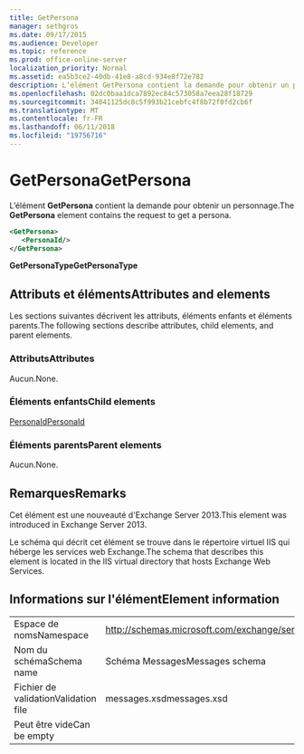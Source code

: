 ```yaml
---
title: GetPersona
manager: sethgros
ms.date: 09/17/2015
ms.audience: Developer
ms.topic: reference
ms.prod: office-online-server
localization_priority: Normal
ms.assetid: ea5b3ce2-40db-41e8-a8cd-934e8f72e782
description: L’élément GetPersona contient la demande pour obtenir un personnage.
ms.openlocfilehash: 02dc0baa1dca7892ec84c573058a7eea28f18729
ms.sourcegitcommit: 34041125dc8c5f993b21cebfc4f8b72f0fd2cb6f
ms.translationtype: MT
ms.contentlocale: fr-FR
ms.lasthandoff: 06/11/2018
ms.locfileid: "19756716"
---
```

# <a name="getpersona"></a><span data-ttu-id="1bede-103">GetPersona</span><span class="sxs-lookup"><span data-stu-id="1bede-103">GetPersona</span></span>

<span data-ttu-id="1bede-104">L’élément **GetPersona** contient la demande pour obtenir un personnage.</span><span class="sxs-lookup"><span data-stu-id="1bede-104">The **GetPersona** element contains the request to get a persona.</span></span> 
  
```XML
<GetPersona>
   <PersonaId/>
</GetPersona>
```

 <span data-ttu-id="1bede-105">**GetPersonaType**</span><span class="sxs-lookup"><span data-stu-id="1bede-105">**GetPersonaType**</span></span>
## <a name="attributes-and-elements"></a><span data-ttu-id="1bede-106">Attributs et éléments</span><span class="sxs-lookup"><span data-stu-id="1bede-106">Attributes and elements</span></span>

<span data-ttu-id="1bede-107">Les sections suivantes décrivent les attributs, éléments enfants et éléments parents.</span><span class="sxs-lookup"><span data-stu-id="1bede-107">The following sections describe attributes, child elements, and parent elements.</span></span>
  
### <a name="attributes"></a><span data-ttu-id="1bede-108">Attributs</span><span class="sxs-lookup"><span data-stu-id="1bede-108">Attributes</span></span>

<span data-ttu-id="1bede-109">Aucun.</span><span class="sxs-lookup"><span data-stu-id="1bede-109">None.</span></span>
  
### <a name="child-elements"></a><span data-ttu-id="1bede-110">Éléments enfants</span><span class="sxs-lookup"><span data-stu-id="1bede-110">Child elements</span></span>

[<span data-ttu-id="1bede-111">PersonaId</span><span class="sxs-lookup"><span data-stu-id="1bede-111">PersonaId</span></span>](personaid.md)
  
### <a name="parent-elements"></a><span data-ttu-id="1bede-112">Éléments parents</span><span class="sxs-lookup"><span data-stu-id="1bede-112">Parent elements</span></span>

<span data-ttu-id="1bede-113">Aucun.</span><span class="sxs-lookup"><span data-stu-id="1bede-113">None.</span></span>
  
## <a name="remarks"></a><span data-ttu-id="1bede-114">Remarques</span><span class="sxs-lookup"><span data-stu-id="1bede-114">Remarks</span></span>

<span data-ttu-id="1bede-115">Cet élément est une nouveauté d'Exchange Server 2013.</span><span class="sxs-lookup"><span data-stu-id="1bede-115">This element was introduced in Exchange Server 2013.</span></span>
  
<span data-ttu-id="1bede-116">Le schéma qui décrit cet élément se trouve dans le répertoire virtuel IIS qui héberge les services web Exchange.</span><span class="sxs-lookup"><span data-stu-id="1bede-116">The schema that describes this element is located in the IIS virtual directory that hosts Exchange Web Services.</span></span>
  
## <a name="element-information"></a><span data-ttu-id="1bede-117">Informations sur l'élément</span><span class="sxs-lookup"><span data-stu-id="1bede-117">Element information</span></span>

|||
|:-----|:-----|
|<span data-ttu-id="1bede-118">Espace de noms</span><span class="sxs-lookup"><span data-stu-id="1bede-118">Namespace</span></span>  <br/> |http://schemas.microsoft.com/exchange/services/2006/messages  <br/> |
|<span data-ttu-id="1bede-119">Nom du schéma</span><span class="sxs-lookup"><span data-stu-id="1bede-119">Schema name</span></span>  <br/> |<span data-ttu-id="1bede-120">Schéma Messages</span><span class="sxs-lookup"><span data-stu-id="1bede-120">Messages schema</span></span>  <br/> |
|<span data-ttu-id="1bede-121">Fichier de validation</span><span class="sxs-lookup"><span data-stu-id="1bede-121">Validation file</span></span>  <br/> |<span data-ttu-id="1bede-122">messages.xsd</span><span class="sxs-lookup"><span data-stu-id="1bede-122">messages.xsd</span></span>  <br/> |
|<span data-ttu-id="1bede-123">Peut être vide</span><span class="sxs-lookup"><span data-stu-id="1bede-123">Can be empty</span></span>  <br/> ||
   

